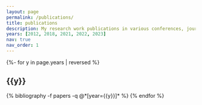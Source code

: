 ```yaml
---
layout: page
permalink: /publications/
title: publications
description: My research work publications in various conferences, journals, and blogs.
years: [2012, 2018, 2021, 2022, 2023]
nav: true
nav_order: 1
---
```

<!-- _pages/publications.md -->
<div class="publications">

{%- for y in page.years | reversed %}
  <h2 class="year">{{y}}</h2>
  {% bibliography -f papers -q @*[year={{y}}]* %}
{% endfor %}

</div>

